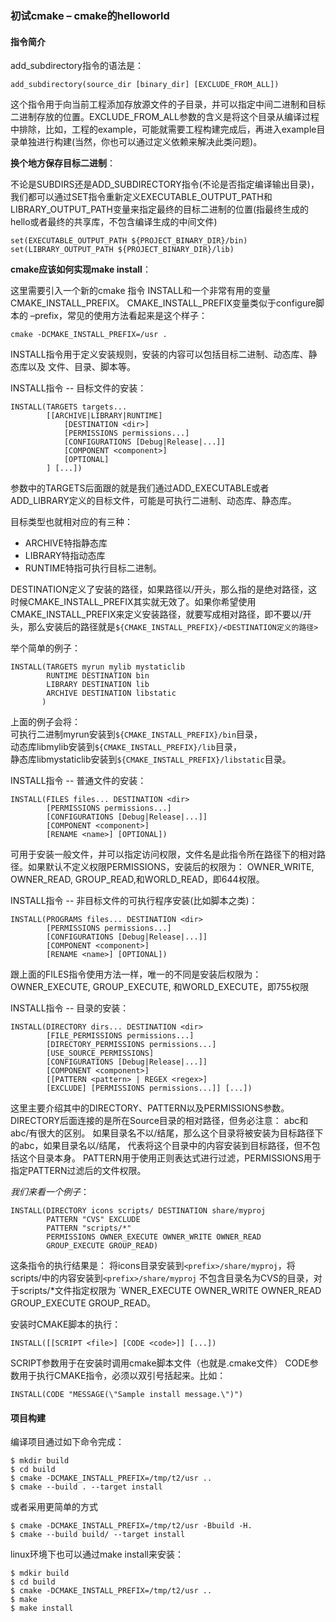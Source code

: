 ### 初试cmake – cmake的helloworld

#### 指令简介

add_subdirectory指令的语法是：
```
add_subdirectory(source_dir [binary_dir] [EXCLUDE_FROM_ALL])
```
这个指令用于向当前工程添加存放源文件的子目录，并可以指定中间二进制和目标二进制存放的位置。EXCLUDE_FROM_ALL参数的含义是将这个目录从编译过程中排除，比如，工程的example，可能就需要工程构建完成后，再进入example目录单独进行构建(当然，你也可以通过定义依赖来解决此类问题)。

**换个地方保存目标二进制**：

不论是SUBDIRS还是ADD_SUBDIRECTORY指令(不论是否指定编译输出目录)，我们都可以通过SET指令重新定义EXECUTABLE_OUTPUT_PATH和LIBRARY_OUTPUT_PATH变量来指定最终的目标二进制的位置(指最终生成的hello或者最终的共享库，不包含编译生成的中间文件)
```
set(EXECUTABLE_OUTPUT_PATH ${PROJECT_BINARY_DIR}/bin)
set(LIBRARY_OUTPUT_PATH ${PROJECT_BINARY_DIR}/lib)
```

**cmake应该如何实现make install**：

这里需要引入一个新的cmake 指令 INSTALL和一个非常有用的变量CMAKE_INSTALL_PREFIX。
CMAKE_INSTALL_PREFIX变量类似于configure脚本的 –prefix，常见的使用方法看起来是这个样子：
```
cmake -DCMAKE_INSTALL_PREFIX=/usr .
```
INSTALL指令用于定义安装规则，安装的内容可以包括目标二进制、动态库、静态库以及 文件、目录、脚本等。 

INSTALL指令 -- 目标文件的安装：
```
INSTALL(TARGETS targets...
        [[ARCHIVE|LIBRARY|RUNTIME]
            [DESTINATION <dir>]
            [PERMISSIONS permissions...]
            [CONFIGURATIONS [Debug|Release|...]]
            [COMPONENT <component>]
            [OPTIONAL]
        ] [...])
```
参数中的TARGETS后面跟的就是我们通过ADD_EXECUTABLE或者ADD_LIBRARY定义的目标文件，可能是可执行二进制、动态库、静态库。

目标类型也就相对应的有三种：
- ARCHIVE特指静态库
- LIBRARY特指动态库
- RUNTIME特指可执行目标二进制。

DESTINATION定义了安装的路径，如果路径以/开头，那么指的是绝对路径，这时候CMAKE_INSTALL_PREFIX其实就无效了。如果你希望使用CMAKE_INSTALL_PREFIX来定义安装路径，就要写成相对路径，即不要以/开头，那么安装后的路径就是`${CMAKE_INSTALL_PREFIX}/<DESTINATION定义的路径>`

举个简单的例子：
```
INSTALL(TARGETS myrun mylib mystaticlib
        RUNTIME DESTINATION bin
        LIBRARY DESTINATION lib
        ARCHIVE DESTINATION libstatic
       )
```
上面的例子会将：  
可执行二进制myrun安装到`${CMAKE_INSTALL_PREFIX}/bin`目录，  
动态库libmylib安装到`${CMAKE_INSTALL_PREFIX}/lib`目录，  
静态库libmystaticlib安装到`${CMAKE_INSTALL_PREFIX}/libstatic`目录。

INSTALL指令 -- 普通文件的安装：
```
INSTALL(FILES files... DESTINATION <dir>
        [PERMISSIONS permissions...]
        [CONFIGURATIONS [Debug|Release|...]]
        [COMPONENT <component>]
        [RENAME <name>] [OPTIONAL])
```
可用于安装一般文件，并可以指定访问权限，文件名是此指令所在路径下的相对路径。如果默认不定义权限PERMISSIONS，安装后的权限为：
OWNER_WRITE, OWNER_READ, GROUP_READ,和WORLD_READ，即644权限。

INSTALL指令 -- 非目标文件的可执行程序安装(比如脚本之类)：
```
INSTALL(PROGRAMS files... DESTINATION <dir>
        [PERMISSIONS permissions...]
        [CONFIGURATIONS [Debug|Release|...]]
        [COMPONENT <component>]
        [RENAME <name>] [OPTIONAL])
```
跟上面的FILES指令使用方法一样，唯一的不同是安装后权限为：
OWNER_EXECUTE, GROUP_EXECUTE, 和WORLD_EXECUTE，即755权限

INSTALL指令 -- 目录的安装：
```
INSTALL(DIRECTORY dirs... DESTINATION <dir>
        [FILE_PERMISSIONS permissions...]
        [DIRECTORY_PERMISSIONS permissions...]
        [USE_SOURCE_PERMISSIONS]
        [CONFIGURATIONS [Debug|Release|...]]
        [COMPONENT <component>]
        [[PATTERN <pattern> | REGEX <regex>]
        [EXCLUDE] [PERMISSIONS permissions...]] [...])
```
这里主要介绍其中的DIRECTORY、PATTERN以及PERMISSIONS参数。
DIRECTORY后面连接的是所在Source目录的相对路径，但务必注意：
abc和abc/有很大的区别。
如果目录名不以/结尾，那么这个目录将被安装为目标路径下的abc，如果目录名以/结尾，
代表将这个目录中的内容安装到目标路径，但不包括这个目录本身。
PATTERN用于使用正则表达式进行过滤，PERMISSIONS用于指定PATTERN过滤后的文件权限。

_我们来看一个例子_：
```
INSTALL(DIRECTORY icons scripts/ DESTINATION share/myproj
        PATTERN "CVS" EXCLUDE
        PATTERN "scripts/*"
        PERMISSIONS OWNER_EXECUTE OWNER_WRITE OWNER_READ
        GROUP_EXECUTE GROUP_READ)
```
这条指令的执行结果是：
将icons目录安装到`<prefix>/share/myproj`，将scripts/中的内容安装到`<prefix>/share/myproj`
不包含目录名为CVS的目录，对于scripts/*文件指定权限为 `WNER_EXECUTE OWNER_WRITE OWNER_READ GROUP_EXECUTE GROUP_READ。

安装时CMAKE脚本的执行：
```
INSTALL([[SCRIPT <file>] [CODE <code>]] [...])
```
SCRIPT参数用于在安装时调用cmake脚本文件（也就是<abc>.cmake文件）
CODE参数用于执行CMAKE指令，必须以双引号括起来。比如：
```
INSTALL(CODE "MESSAGE(\"Sample install message.\")")
```


#### 项目构建

编译项目通过如下命令完成：

```shell
$ mkdir build
$ cd build
$ cmake -DCMAKE_INSTALL_PREFIX=/tmp/t2/usr ..
$ cmake --build . --target install
```

或者采用更简单的方式

```shell
$ cmake -DCMAKE_INSTALL_PREFIX=/tmp/t2/usr -Bbuild -H.
$ cmake --build build/ --target install
```

linux环境下也可以通过make install来安装：

```shell
$ mdkir build
$ cd build
$ cmake -DCMAKE_INSTALL_PREFIX=/tmp/t2/usr ..
$ make
$ make install
```


